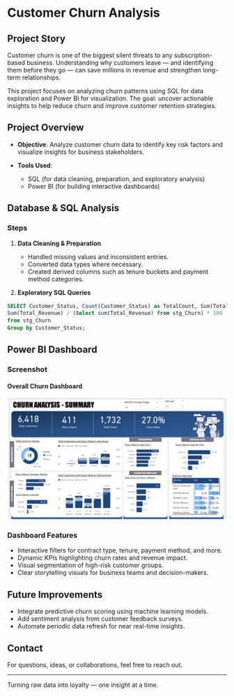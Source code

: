 # Customer Churn Analysis

## Project Story

Customer churn is one of the biggest silent threats to any subscription-based business. Understanding why customers leave — and identifying them before they go — can save millions in revenue and strengthen long-term relationships.

This project focuses on analyzing churn patterns using SQL for data exploration and Power BI for visualization. The goal: uncover actionable insights to help reduce churn and improve customer retention strategies.

## Project Overview

* **Objective**: Analyze customer churn data to identify key risk factors and visualize insights for business stakeholders.
* **Tools Used**:

  * SQL (for data cleaning, preparation, and exploratory analysis)
  * Power BI (for building interactive dashboards)

## Database & SQL Analysis

### Steps

1. **Data Cleaning & Preparation**

   * Handled missing values and inconsistent entries.
   * Converted data types where necessary.
   * Created derived columns such as tenure buckets and payment method categories.

2. **Exploratory SQL Queries**

```sql
SELECT Customer_Status, Count(Customer_Status) as TotalCount, Sum(Total_Revenue) as TotalRev,
Sum(Total_Revenue) / (Select sum(Total_Revenue) from stg_Churn) * 100  as RevPercentage
from stg_Churn
Group by Customer_Status;
```

## Power BI Dashboard

### Screenshot

#### Overall Churn Dashboard

![Dashboard Screenshot](/output_dashboard_powerbi.png)

### Dashboard Features

* Interactive filters for contract type, tenure, payment method, and more.
* Dynamic KPIs highlighting churn rates and revenue impact.
* Visual segmentation of high-risk customer groups.
* Clear storytelling visuals for business teams and decision-makers.

## Future Improvements

* Integrate predictive churn scoring using machine learning models.
* Add sentiment analysis from customer feedback surveys.
* Automate periodic data refresh for near real-time insights.

## Contact

For questions, ideas, or collaborations, feel free to reach out.

---

Turning raw data into loyalty — one insight at a time.
